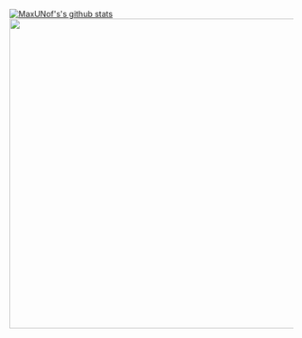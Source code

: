 [![MaxUNof's's github stats](https://github-readme-stats.vercel.app/api?username=MaxUNof)](https://github.com/anuraghazra/github-readme-stats)
<a href="https://wakatime.com"><img width=550 src="https://wakatime.com/share/@MaxUNof/53e194e2-baa7-4628-9ff2-f7ffa916a400.svg" /></a>
